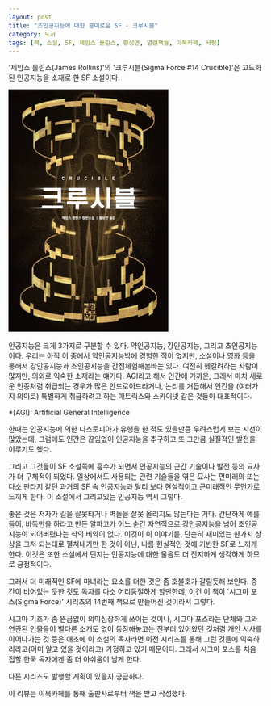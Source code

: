 ```yaml
---
layout: post
title: "초인공지능에 대한 흥미로운 SF - 크루시블"
category: 도서
tags: [책, 소설, SF, 제임스 롤린스, 황성연, 열린책들, 이북카페, 서평]
---
```


'제임스 롤린스(James Rollins)'의
'크루시블(Sigma Force #14 Crucible)'은
고도화된 인공지능을 소재로 한 SF 소설이다.

![표지](/images/sigma-force-14-crucible-book-h480.jpg)

인공지능은 크게 3가지로 구분할 수 있다.
약인공지능, 강인공지능, 그리고 초인공지능이다.
우리는 아직 이 중에서 약인공지능밖에 경험한 적이 없지만,
소설이나 영화 등을 통해서 강인공지능과 초인공지능을 간접체험해본바는 있다.
여전히 헷갈려하는 사람이 많지만, 의외로 익숙한 소재라는 얘기다.
AGI라고 해서 인간에 가까운, 그래서 마치 새로운 인종처럼 취급되는 경우가 많은 안드로이드라거나,
논리를 거듭해서 인간을 (여러가지 의미로) 특별하게 취급하려고 하는 매트릭스와 스카이넷 같은 것들이 대표적이다.

*[AGI]: Artificial General Intelligence

한때는 인공지능에 의한 디스토피아가 유행을 한 적도 있을만큼 우려스럽게 보는 시선이 많았는데,
그럼에도 인간은 끊임없이 인공지능을 추구하고
또 그만큼 실질적인 발전을 이루기도 했다.

그리고 그것들이 SF 소설쪽에 흡수가 되면서
인공지능의 근간 기술이나 발전 등의 묘사가 더 구체적이 되었다.
일상에서도 사용되는 관련 기술들을 엮은 묘사는
먼미래의 또는 다소 판타지 같던 과거의 SF 속 인공지능과 달리
보다 현실적이고 근미래적인 무언가로 느끼게 한다.
이 소설에서 그리고있는 인공지능 역시 그렇다.

좋은 것은 저자가 길을 잘못타거나 벽돌을 잘못 올리지도 않는다는 거다.
간단하게 예를들어, 바둑만을 하라고 만든 알파고가 어느 순간 자연적으로 강인공지능을 넘어 초인공지능이 되어버렸다는 식의 비약이 없다.
이것이 이 이야기를,
단순히 재미있는 한가지 상상을 그저 되는대로 펼쳐내기만 한 것이 아닌,
나름 현실적인 것에 기반한 SF로 느끼게 한다.
이것은 또한 소설에서 던지는 인공지능에 대한 물음도 더 진지하게 생각하게 하므로 긍정적이다.

그래서 더 미래적인 SF에 마녀라는 요소를 더한 것은 좀 호불호가 갈릴듯해 보인다.
중간이 비어있는 듯한 것도 독자를 다소 어리둥절하게 할만한데,
이건 이 책이 '시그마 포스(Sigma Force)' 시리즈의 14번째 책으로 만들어진 것이라서 그렇다.

시그마 기호가 좀 뜬금없이 의미심장하게 쓰이는 것이나,
시그마 포스라는 단체와 그와 연관된 인물들이 별다른 소개도 없이 등장해놓고는
전부터 있어왔던 것처럼 개인 서사를 이어나가는 것 등은
애초에 이 소설의 독자라면 이전 시리즈를 통해 그런 것들에 익숙하리라고(이미 알고 있을 것이라고) 가정하고 있기 때문이다.
그래서 시그마 포스를 처음접할 한국 독자에겐 좀 더 아쉬움이 남게 한다.

다른 시리즈도 발행할 계획이 있을지 궁금하다.



<div class="im im-info">
이 리뷰는 이북카페를 통해 출판사로부터 책을 받고 작성했다.
</div>
